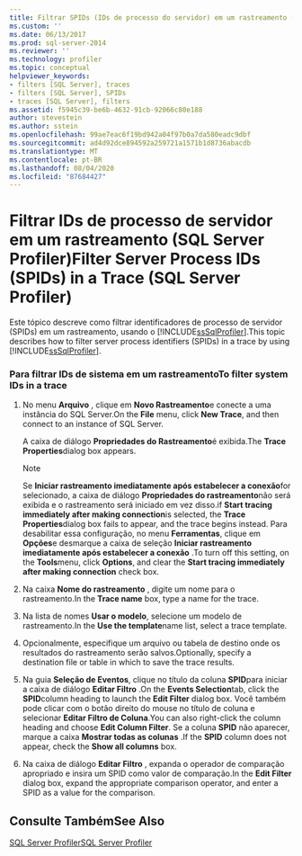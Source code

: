 ```yaml
---
title: Filtrar SPIDs (IDs de processo do servidor) em um rastreamento (SQL Server Profiler) | Microsoft Docs
ms.custom: ''
ms.date: 06/13/2017
ms.prod: sql-server-2014
ms.reviewer: ''
ms.technology: profiler
ms.topic: conceptual
helpviewer_keywords:
- filters [SQL Server], traces
- filters [SQL Server], SPIDs
- traces [SQL Server], filters
ms.assetid: f5945c39-be6b-4632-91cb-92066c80e188
author: stevestein
ms.author: sstein
ms.openlocfilehash: 99ae7eac6f19bd942a04f97b0a7da580eadc9dbf
ms.sourcegitcommit: ad4d92dce894592a259721a1571b1d8736abacdb
ms.translationtype: MT
ms.contentlocale: pt-BR
ms.lasthandoff: 08/04/2020
ms.locfileid: "87684427"
---
```

# <a name="filter-server-process-ids-spids-in-a-trace-sql-server-profiler"></a><span data-ttu-id="da460-102">Filtrar IDs de processo de servidor em um rastreamento (SQL Server Profiler)</span><span class="sxs-lookup"><span data-stu-id="da460-102">Filter Server Process IDs (SPIDs) in a Trace (SQL Server Profiler)</span></span>
  <span data-ttu-id="da460-103">Este tópico descreve como filtrar identificadores de processo de servidor (SPIDs) em um rastreamento, usando o [!INCLUDE[ssSqlProfiler](../../includes/sssqlprofiler-md.md)].</span><span class="sxs-lookup"><span data-stu-id="da460-103">This topic describes how to filter server process identifiers (SPIDs) in a trace by using [!INCLUDE[ssSqlProfiler](../../includes/sssqlprofiler-md.md)].</span></span>  
  
### <a name="to-filter-system-ids-in-a-trace"></a><span data-ttu-id="da460-104">Para filtrar IDs de sistema em um rastreamento</span><span class="sxs-lookup"><span data-stu-id="da460-104">To filter system IDs in a trace</span></span>  
  
1.  <span data-ttu-id="da460-105">No menu **Arquivo** , clique em **Novo Rastreamento**e conecte a uma instância do SQL Server.</span><span class="sxs-lookup"><span data-stu-id="da460-105">On the **File** menu, click **New Trace**, and then connect to an instance of SQL Server.</span></span>  
  
     <span data-ttu-id="da460-106">A caixa de diálogo **Propriedades do Rastreamento**é exibida.</span><span class="sxs-lookup"><span data-stu-id="da460-106">The **Trace Properties**dialog box appears.</span></span>  
  
    > [!NOTE]  
    >  <span data-ttu-id="da460-107">Se **Iniciar rastreamento imediatamente após estabelecer a conexão**for selecionado, a caixa de diálogo **Propriedades do rastreamento**não será exibida e o rastreamento será iniciado em vez disso.</span><span class="sxs-lookup"><span data-stu-id="da460-107">if **Start tracing immediately after making connection**is selected, the **Trace Properties**dialog box fails to appear, and the trace begins instead.</span></span> <span data-ttu-id="da460-108">Para desabilitar essa configuração, no menu **Ferramentas**, clique em **Opções**e desmarque a caixa de seleção **Iniciar rastreamento imediatamente após estabelecer a conexão** .</span><span class="sxs-lookup"><span data-stu-id="da460-108">To turn off this setting, on the **Tools**menu, click **Options**, and clear the **Start tracing immediately after making connection** check box.</span></span>  
  
2.  <span data-ttu-id="da460-109">Na caixa **Nome do rastreamento** , digite um nome para o rastreamento.</span><span class="sxs-lookup"><span data-stu-id="da460-109">In the **Trace name** box, type a name for the trace.</span></span>  
  
3.  <span data-ttu-id="da460-110">Na lista de nomes **Usar o modelo**, selecione um modelo de rastreamento.</span><span class="sxs-lookup"><span data-stu-id="da460-110">In the **Use the template**name list, select a trace template.</span></span>  
  
4.  <span data-ttu-id="da460-111">Opcionalmente, especifique um arquivo ou tabela de destino onde os resultados do rastreamento serão salvos.</span><span class="sxs-lookup"><span data-stu-id="da460-111">Optionally, specify a destination file or table in which to save the trace results.</span></span>  
  
5.  <span data-ttu-id="da460-112">Na guia **Seleção de Eventos**, clique no título da coluna **SPID**para iniciar a caixa de diálogo **Editar Filtro** .</span><span class="sxs-lookup"><span data-stu-id="da460-112">On the **Events Selection**tab, click the **SPID**column heading to launch the **Edit Filter** dialog box.</span></span> <span data-ttu-id="da460-113">Você também pode clicar com o botão direito do mouse no título de coluna e selecionar **Editar Filtro de Coluna**.</span><span class="sxs-lookup"><span data-stu-id="da460-113">You can also right-click the column heading and choose **Edit Column Filter**.</span></span> <span data-ttu-id="da460-114">Se a coluna **SPID** não aparecer, marque a caixa **Mostrar todas as colunas** .</span><span class="sxs-lookup"><span data-stu-id="da460-114">If the **SPID** column does not appear, check the **Show all columns** box.</span></span>  
  
6.  <span data-ttu-id="da460-115">Na caixa de diálogo **Editar Filtro** , expanda o operador de comparação apropriado e insira um SPID como valor de comparação.</span><span class="sxs-lookup"><span data-stu-id="da460-115">In the **Edit Filter** dialog box, expand the appropriate comparison operator, and enter a SPID as a value for the comparison.</span></span>  
  
## <a name="see-also"></a><span data-ttu-id="da460-116">Consulte Também</span><span class="sxs-lookup"><span data-stu-id="da460-116">See Also</span></span>  
 [<span data-ttu-id="da460-117">SQL Server Profiler</span><span class="sxs-lookup"><span data-stu-id="da460-117">SQL Server Profiler</span></span>](sql-server-profiler.md)  
  
  
